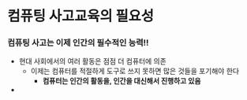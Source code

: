 # 컴퓨팅 사고교육의 필요성
### 컴퓨팅 사고는 이제 인간의 필수적인 능력!!
   
  + 현대 사회에서의 여러 활동은 점점 더 컴퓨터에 의존
    + 이제는 컴퓨터를 적절하게 도구로 쓰지 못하면 많은 것들을 포기해야 한다
      +   __컴퓨터는 인간의 활동을, 인간을 대신해서 진행하고 있음__
 + 
